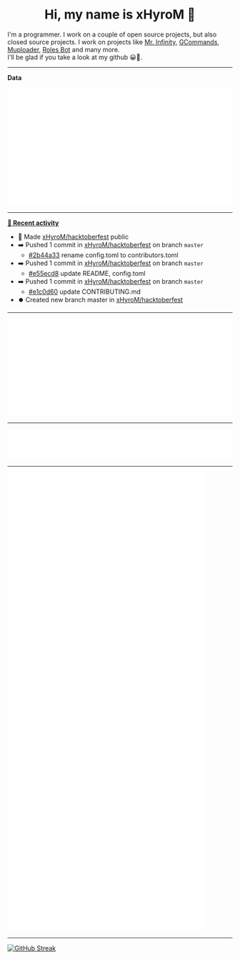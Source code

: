 <p align="center">
    <!-- <img src="https://avatars.githubusercontent.com/u/56601352" width="192" alt="hyro's pfp" /> -->
    <h1 align="center">Hi, my name is xHyroM 👋</h1>
</p>

I'm a programmer. I work on a couple of open source projects, but also closed source projects. I work on projects like [Mr. Infinity](https://discord.com/oauth2/authorize?client_id=720321585625694239&scope=bot%20applications.commands&permissions=8&redirect_uri=https://blobs.gq/imanager&prompt=consent&response_type=code), [GCommands](https://github.com/Garlic-Team/GCommands), [Muploader](https://github.com/xHyroM/Muploader), [Roles Bot](https://github.com/xHyroM/roles-bot) and many more.  
I'll be glad if you take a look at my github 😀👀.

___
**Data**

<img src="https://github.com/xHyroM/xHyroM/blob/master/.cache/base.svg">

___

**[📰 Recent activity](https://github.com/xHyroM)**
* 🚀 Made [xHyroM/hacktoberfest](https://github.com/xHyroM/hacktoberfest) public
* ➡️ Pushed 1 commit in [xHyroM/hacktoberfest](https://github.com/xHyroM/hacktoberfest) on branch `master`
  * [#2b44a33](https://github.com/xHyroM/hacktoberfest/commit/2b44a33) rename config.toml to contributors.toml
* ➡️ Pushed 1 commit in [xHyroM/hacktoberfest](https://github.com/xHyroM/hacktoberfest) on branch `master`
  * [#e55ecd8](https://github.com/xHyroM/hacktoberfest/commit/e55ecd8) update README, config.toml
* ➡️ Pushed 1 commit in [xHyroM/hacktoberfest](https://github.com/xHyroM/hacktoberfest) on branch `master`
  * [#e1c0d60](https://github.com/xHyroM/hacktoberfest/commit/e1c0d60) update CONTRIBUTING.md
* ⏺️ Created new branch master in [xHyroM/hacktoberfest](https://github.com/xHyroM/hacktoberfest)


___

<img src="https://github.com/xHyroM/xHyroM/blob/master/.cache/isocalendar.svg">

___

<img src="https://github.com/xHyroM/xHyroM/blob/master/.cache/languages.svg">

___

<img src="https://github.com/xHyroM/xHyroM/blob/master/.cache/achievements.svg">

___

[![GitHub Streak](https://github-readme-streak-stats.herokuapp.com?user=xHyroM&theme=dark&hide_border=true&date_format=M%20j%5B%2C%20Y%5D)](https://git.io/streak-stats)
